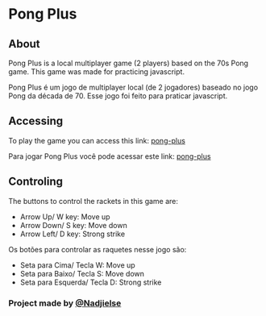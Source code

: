 # Pong Plus
## About
Pong Plus is a local multiplayer game (2 players) based on the 70s Pong game. This game was made for practicing javascript.

Pong Plus é um jogo de multiplayer local (de 2 jogadores) baseado no jogo Pong da década de 70. Esse jogo foi feito para praticar javascript.

## Accessing
To play the game you can access this link: [pong-plus](https://nadjielse.github.io/pong-plus/)

Para jogar Pong Plus você pode acessar este link: [pong-plus](https://nadjielse.github.io/pong-plus/)

## Controling
The buttons to control the rackets in this game are:

- Arrow Up/ W key: Move up
- Arrow Down/ S key: Move down
- Arrow Left/ D key: Strong strike

Os botões para controlar as raquetes nesse jogo são:

- Seta para Cima/ Tecla W: Move up
- Seta para Baixo/ Tecla S: Move down
- Seta para Esquerda/ Tecla D: Strong strike

### Project made by [@Nadjielse](https://github.com/Nadjielse)
